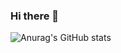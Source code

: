 ### Hi there 👋

![Anurag's GitHub stats](https://github-readme-stats.vercel.app/api?username=AbdelrahmanEmbaby&show_icons=true)

<!--
**AbdelrahmanEmbaby/AbdelrahmanEmbaby** is a ✨ _special_ ✨ repository because its `README.md` (this file) appears on your GitHub profile.

Here are some ideas to get you started:

- 🔭 I’m currently working on ...
- 🌱 I’m currently learning ...
- 👯 I’m looking to collaborate on ...
- 🤔 I’m looking for help with ...
- 💬 Ask me about ...
- 📫 How to reach me: ...
- 😄 Pronouns: ...
- ⚡ Fun fact: ...
-->
